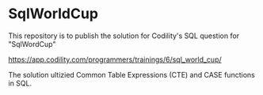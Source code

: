 # SqlWorldCup
This repository is to publish the solution for Codility's SQL question for "SqlWordCup"

https://app.codility.com/programmers/trainings/6/sql_world_cup/

The solution ultizied Common Table Expressions (CTE) and CASE functions in SQL.
